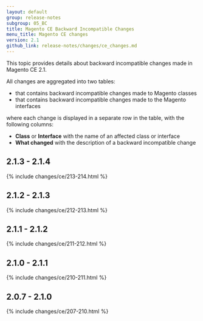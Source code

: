 ```yaml
---
layout: default
group: release-notes
subgroup: 05_BC
title: Magento CE Backward Incompatible Changes
menu_title: Magento CE changes
version: 2.1
github_link: release-notes/changes/ce_changes.md
---
```


This topic provides details about backward incompatible changes made in Magento CE 2.1.

All changes are aggregated into two tables:

- that contains backward incompatible changes made to Magento classes
- that contains backward incompatible changes made to the Magento interfaces

where each change is displayed in a separate row in the table, with the following columns:

- **Class** or **Interface** with the name of an affected class or interface
- **What changed** with the description of a backward incompatible change

## 2.1.3 - 2.1.4

{% include changes/ce/213-214.html %}

## 2.1.2 - 2.1.3

{% include changes/ce/212-213.html %}

## 2.1.1 - 2.1.2

{% include changes/ce/211-212.html %}

## 2.1.0 - 2.1.1

{% include changes/ce/210-211.html %}

## 2.0.7 - 2.1.0

{% include changes/ce/207-210.html %}

<!-- LINK DEFINITIONS -->

[mainline]: https://github.com/magento/magento2